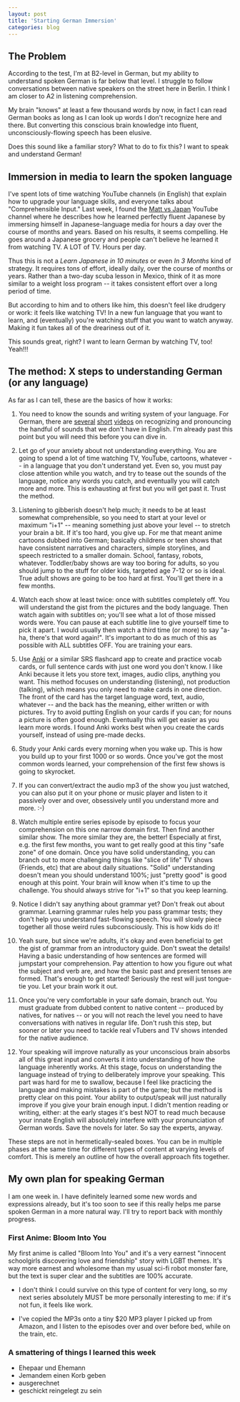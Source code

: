 ```yaml
---
layout: post
title: 'Starting German Immersion'
categories: blog
---
```


## The Problem

According to the test, I'm at B2-level in German, but my ability to understand spoken German is far below that level. I struggle to follow conversations between native speakers on the street here in Berlin. I think I am closer to A2 in listening comprehension.

My brain "knows" at least a few thousand words by now, in fact I can read German books as long as I can look up words I don't recognize here and there. But converting this conscious brain knowledge into fluent, unconsciously-flowing speech has been elusive.

Does this sound like a familiar story? What to do to fix this? I want to speak and understand German!

## Immersion in media to learn the spoken language

I've spent lots of time watching YouTube channels (in English) that explain how to upgrade your language skills, and everyone talks about "Comprehensible Input." Last week, I found the [Matt vs Japan](https://www.youtube.com/c/MATTvsJapan) YouTube channel where he describes how he learned perfectly fluent Japanese by immersing himself in Japanese-language media for hours a day over the course of months and years. Based on his results, it seems compelling. He goes around a Japanese grocery and people can't believe he learned it from watching TV. A LOT of TV. Hours per day.

Thus this is not a _Learn Japanese in 10 minutes_ or even _In 3 Months_ kind of strategy. It requires tons of effort, ideally daily, over the course of months or years. Rather than a two-day scuba lesson in Mexico, think of it as more similar to a weight loss program -- it takes consistent effort over a long period of time.

But according to him and to others like him, this doesn't feel like drudgery or work: it feels like watching TV! In a new fun language that you want to learn, and (eventually) you're watching stuff that you want to watch anyway. Making it fun takes all of the dreariness out of it.

This sounds great, right? I want to learn German by watching TV, too! Yeah!!!

## The method: X steps to understanding German (or any language)

As far as I can tell, these are the basics of how it works:

1. You need to know the sounds and writing system of your language. For German, there are [several](https://www.youtube.com/watch?v=mzrLZi6fipA) [short](https://www.youtube.com/watch?v=kEHfUKJ_yms) [videos](https://www.youtube.com/watch?v=Pg2NMEONKxk) on recognizing and pronouncing the handful of sounds that we don't have in English. I'm already past this point but you will need this before you can dive in.

1. Let go of your anxiety about not understanding everything. You are going to spend a lot of time watching TV, YouTube, cartoons, whatever -- in a language that you don't understand yet. Even so, you must pay close attention while you watch, and try to tease out the sounds of the language, notice any words you catch, and eventually you will catch more and more. This is exhausting at first but you will get past it. Trust the method.

1. Listening to gibberish doesn't help much; it needs to be at least somewhat comprehensible, so you need to start at your level or maximum "i+1" -- meaning something just above your level -- to stretch your brain a bit. If it's too hard, you give up. For me that meant anime cartoons dubbed into German; basically childrens or teen shows that have consistent narratives and characters, simple storylines, and speech restricted to a smaller domain. School, fantasy, robots, whatever. Toddler/baby shows are way too boring for adults, so you should jump to the stuff for older kids, targeted age 7-12 or so is ideal. True adult shows are going to be too hard at first. You'll get there in a few months.

1. Watch each show at least twice: once with subtitles completely off. You will understand the gist from the pictures and the body language. Then watch again with subtitles on; you'll see what a lot of those missed words were. You can pause at each subtitle line to give yourself time to pick it apart. I would usually then watch a third time (or more) to say "a-ha, there's that word again!". It's important to do as much of this as possible with ALL subtitles OFF. You are training your ears.

1. Use [Anki](https://apps.ankiweb.net/) or a similar SRS flashcard app to create and practice vocab cards, or full sentence cards with just one word you don't know. I like Anki because it lets you store text, images, audio clips, anything you want. This method focuses on understanding (listening), not production (talking), which means you only need to make cards in one direction. The front of the card has the target language word, text, audio, whatever -- and the back has the meaning, either written or with pictures. Try to avoid putting English on your cards if you can; for nouns a picture is often good enough. Eventually this will get easier as you learn more words. I found Anki works best when you create the cards yourself, instead of using pre-made decks.

1. Study your Anki cards every morning when you wake up. This is how you build up to your first 1000 or so words. Once you've got the most common words learned, your comprehension of the first few shows is going to skyrocket.

1. If you can convert/extract the audio mp3 of the show you just watched, you can also put it on your phone or music player and listen to it passively over and over, obsessively until you understand more and more. :-)

1. Watch multiple entire series episode by episode to focus your comprehension on this one narrow domain first. Then find another similar show. The more similar they are, the better! Especially at first, e.g. the first few months, you want to get really good at this tiny "safe zone" of one domain. Once you have solid understanding, you can branch out to more challenging things like "slice of life" TV shows (Friends, etc) that are about daily situations. "Solid" understanding doesn't mean you should understand 100%; just "pretty good" is good enough at this point. Your brain will know when it's time to up the challenge. You should always strive for "i+1" so that you keep learning.

1. Notice I didn't say anything about grammar yet? Don't freak out about grammar. Learning grammar rules help you pass grammar tests; they don't help you understand fast-flowing speech. You will slowly piece together all those weird rules subconsciously. This is how kids do it!

1. Yeah sure, but since we're adults, it's okay and even beneficial to get the gist of grammar from an introductory guide. Don't sweat the details! Having a basic understanding of how sentences are formed will jumpstart your comprehension. Pay attention to how you figure out what the subject and verb are, and how the basic past and present tenses are formed. That's enough to get started! Seriously the rest will just tongue-tie you. Let your brain work it out.

1. Once you're very comfortable in your safe domain, branch out. You must graduate from dubbed content to native content -- produced by natives, for natives -- or you will not reach the level you need to have conversations with natives in regular life. Don't rush this step, but sooner or later you need to tackle real vTubers and TV shows intended for the native audience.

1. Your speaking will improve naturally as your unconscious brain absorbs all of this great input and converts it into understanding of how the language inherently works. At this stage, focus on understanding the language instead of trying to deliberately improve your speaking. This part was hard for me to swallow, because I feel like practicing the language and making mistakes is part of the game; but the method is pretty clear on this point. Your ability to output/speak will just naturally improve if you give your brain enough input. I didn't mention reading or writing, either: at the early stages it's best NOT to read much because your innate English will absolutely interfere with your pronunciation of German words. Save the novels for later. So say the experts, anyway.

These steps are not in hermetically-sealed boxes. You can be in multiple phases at the same time for different types of content at varying levels of comfort. This is merely an outline of how the overall approach fits together.

## My own plan for speaking German

I am one week in. I have definitely learned some new words and expressions already, but it's too soon to see if this really helps me parse spoken German in a more natural way. I'll try to report back with monthly progress.

### First Anime: Bloom Into You

My first anime is called "Bloom Into You" and it's a very earnest "innocent schoolgirls discovering love and friendship" story with LGBT themes. It's way more earnest and wholesome than my usual sci-fi robot monster fare, but the text is super clear and the subtitles are 100% accurate.

- I don't think I could survive on this type of content for very long, so my next series absolutely MUST be more personally interesting to me: if it's not fun, it feels like work.

- I've copied the MP3s onto a tiny $20 MP3 player I picked up from Amazon, and I listen to the episodes over and over before bed, while on the train, etc.

### A smattering of things I learned this week

- Ehepaar und Ehemann
- Jemandem einen Korb geben
- ausgerechnet
- geschickt reingelegt zu sein
